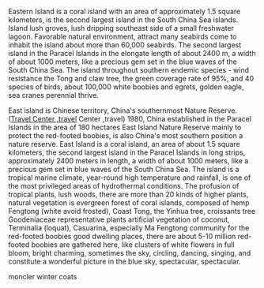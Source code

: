 Eastern Island is a coral island with an area of approximately 1.5 square kilometers, is the second largest island in the South China Sea islands. Island lush groves, lush dripping southeast side of a small freshwater lagoon. Favorable natural environment, attract many seabirds come to inhabit the island about more than 60,000 seabirds. The second largest island in the Paracel Islands in the elongate length of about 2400 m, a width of about 1000 meters, like a precious gem set in the blue waves of the South China Sea. The island throughout southern endemic species - wind resistance the Tong and claw tree, the green coverage rate of 95%, and 40 species of birds, about 100,000 white boobies and egrets, golden eagle, sea cranes perennial thrive.

East island is Chinese territory, China's southernmost Nature Reserve.([Travel Center ,travel](http://www.journeygo.com) Center ,travel)
1980, China established in the Paracel Islands in the area of 180 hectares East Island Nature Reserve mainly to protect the red-footed boobies, is also China's most southern position a nature reserve.
East Island is a coral island, an area of about 1.5 square kilometers, the second largest island in the Paracel Islands in long strips, approximately 2400 meters in length, a width of about 1000 meters, like a precious gem set in blue waves of the South China Sea. The island is a tropical marine climate, year-round high temperature and rainfall, is one of the most privileged areas of hydrothermal conditions. The profusion of tropical plants, lush woods, there are more than 20 kinds of higher plants, natural vegetation is evergreen forest of coral islands, composed of hemp Fengtong (white avoid frosted), Coast Tong, the Yinhua tree, croissants tree Goodeniaceae representative plants artificial vegetation of coconut, Terminalia (loquat), Casuarina, especially Ma Fengtong community for the red-footed boobies good dwelling places, there are about 5-10 million red-footed boobies are gathered here, like clusters of white flowers in full bloom, bright charming, sometimes the sky, circling, dancing, singing, and constitute a wonderful picture in the blue sky, spectacular, spectacular.

moncler winter coats 